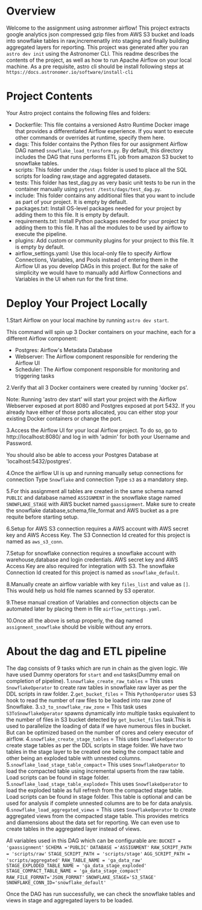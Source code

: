 Overview
========

Welcome to the assignment using astronmer airflow! This project extracts google analytics json compressed gzip files from AWS S3 bucket and loads into snowflake tables in raw,incremenatlly into staging and finally building aggregated layers for reporting. This project was generated after you ran `astro dev init` using the Astronomer CLI. This readme describes the contents of the project, as well as how to run Apache Airflow on your local machine.
As a pre requisite, astro cli should be install following steps at `https://docs.astronomer.io/software/install-cli`

Project Contents
================

Your Astro project contains the following files and folders:

- Dockerfile: This file contains a versioned Astro Runtime Docker image that provides a differentiated Airflow experience. If you want to execute other commands or overrides at runtime, specify them here.
- dags: This folder contains the Python files for our assignment Airflow DAG named `snowflake_load_transform.py`. By default, this directory includes the DAG that runs performs ETL job from amazon S3 bucket to snowflake tables. 
- scripts: This folder under the `/dags` folder is used to place all the SQL scripts for loading raw,stage and aggregated datasets.
- tests: This folder has test_dag.py as very basic unit tests to be run in the container manually using `pytest /tests/dags/test_dag.py`.
- include: This folder contains any additional files that you want to include as part of your project. It is empty by default.
- packages.txt: Install OS-level packages needed for your project by adding them to this file. It is empty by default.
- requirements.txt: Install Python packages needed for your project by adding them to this file. It has all the modules to be used by airflow to execute the pipeline.
- plugins: Add custom or community plugins for your project to this file. It is empty by default.
- airflow_settings.yaml: Use this local-only file to specify Airflow Connections, Variables, and Pools instead of entering them in the Airflow UI as you develop DAGs in this project.
  But for the sake of simplicity we would have to manually add Airflow Connections and Variables in the UI when run for the first time.

Deploy Your Project Locally
===========================

1.Start Airflow on your local machine by running `astro dev start`.

This command will spin up 3 Docker containers on your machine, each for a different Airflow component:

- Postgres: Airflow's Metadata Database
- Webserver: The Airflow component responsible for rendering the Airflow UI
- Scheduler: The Airflow component responsible for monitoring and triggering tasks

2.Verify that all 3 Docker containers were created by running 'docker ps'.

Note: Running 'astro dev start' will start your project with the Airflow Webserver exposed at port 8080 and Postgres exposed at port 5432. If you already have either of those ports allocated, you can either stop your existing Docker containers or change the port.

3.Access the Airflow UI for your local Airflow project. To do so, go to http://localhost:8080/ and log in with 'admin' for both your Username and Password.

You should also be able to access your Postgres Database at 'localhost:5432/postgres'.

4.Once the airflow UI is up and running manually setup connections for connection Type `Snowflake` and connection Type `s3` as a mandatory step.

5.For this assignment all tables are created in the same schema named `PUBLIC` and database named `ASSIGNMENT` in the snowflake stage named `SNOWFLAKE_STAGE` with AWS bucket named `gaassignment`. Make sure to create the snowflake database,schema,file_format and AWS bucket as a pre requite before starting setup.

6.Setup for AWS S3  connection requires a AWS account with AWS secret key and AWS Access Key.
  The S3 Connection Id created for this project is named as `aws_s3_conn`.
  
7.Setup for snowflake connection requires a snowflake account with warehouse,database and login credentials. AWS secret key and AWS Access Key are also required for integration with S3.
  The snowflake Connection Id created for this project is named as `snowflake_default`.

8.Manually create an airflow variable with key `files_list` and value as `[]`. This would help us hold file names scanned by S3 operator.

9.These manual creation of Variables and connection objects can be automated later by placing them in file `airflow_settings.yaml`.

10.Once all the above is setup properly, the dag named `assignment_snowflake` should be visible without any errors.

About the dag and ETL pipeline
=================================

The dag consists of 9 tasks which are run in chain as the given logic. We have used Dummy operators for `start` and `end` tasks(Dummy email on completion of pipeline).
1.`snowflake_create_raw_tables` = This uses `SnowflakeOperator` to create raw tables in snowflake raw layer as per the DDL scripts in raw folder.
2.`get_bucket_files` = This `PythonOperator` uses S3 hook to read the number of raw files to be loaded into raw zone of Snowflake.
3.`s3_to_snowflake_raw_zone` = This task uses `S3ToSnowflakeOperator` spawns dynamically into multiple tasks equivalent to the number of files in S3 bucket detected by `get_bucket_files` task.This is used to parallelize the loading of data if we have numerous files in bucket. But can be optimized based on the number of cores and celery executor of airflow.
4.`snowflake_create_stage_tables` = This uses `SnowflakeOperator` to create stage tables as per the DDL scripts in stage folder. We have two tables in the stage layer to be created one being the compact table and other being an exploded table with unnested columns.
5.`snowflake_load_stage_table_compact`= This uses `SnowflakeOperator` to load the compacted table using incremental upserts from the raw table. Load scripts can be found in  stage folder.
5.`snowflake_load_stage_table_exploded`= This uses `SnowflakeOperator` to load the exploded table as full refresh from  the compacted stage table. Load scripts can be found in  stage folder. This table is optional and can be used for analysis if complete unnested columns are to be for data analysis.
6.`snowflake_load_aggregated_views` = This uses `SnowflakeOperator` to create aggregated views from  the compacted stage table. This provides metrics and diamensions about the data set for reporting. We can even use to create tables in the aggregated layer instead of views.

All variables used in this DAG which can be configurable are:
`BUCKET = 'gaassignment'`
`SCHEMA ='PUBLIC'`
`DATABASE ='ASSIGNMENT'`
`RAW_SCRIPT_PATH = 'scripts/raw'`
`STAGE_SCRIPT_PATH = 'scripts/stage'`
`AGG_SCRIPT_PATH = 'scripts/aggregated'`
`RAW_TABLE_NAME = 'ga_data_raw'`
`STAGE_EXPLODED_TABLE_NAME = 'ga_data_stage_exploded'`
`STAGE_COMPACT_TABLE_NAME = 'ga_data_stage_compact'`
`RAW_FILE_FORMAT='JSON_FORMAT'`
`SNOWFLAKE_STAGE='S3_STAGE'`
`SNOWFLAKE_CONN_ID='snowflake_default'`

Once the DAG has run successfully, we can check the snowflake tables and views in stage and aggregated layers to be loaded.

